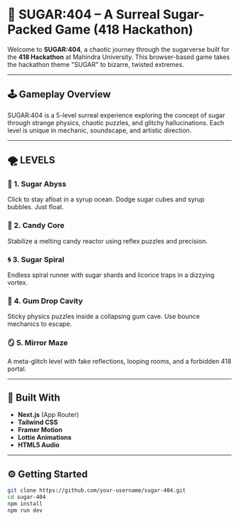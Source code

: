 # 🍭 SUGAR:404 – A Surreal Sugar-Packed Game (418 Hackathon)

Welcome to **SUGAR:404**, a chaotic journey through the sugarverse built for the **418 Hackathon** at Mahindra University. This browser-based game takes the hackathon theme "SUGAR" to bizarre, twisted extremes.

---

## 🕹️ Gameplay Overview

SUGAR:404 is a 5-level surreal experience exploring the concept of sugar through strange physics, chaotic puzzles, and glitchy hallucinations. Each level is unique in mechanic, soundscape, and artistic direction.

---

## 🌪️ LEVELS

### 🧪 1. Sugar Abyss
Click to stay afloat in a syrup ocean. Dodge sugar cubes and syrup bubbles. Just float.

### 🍬 2. Candy Core
Stabilize a melting candy reactor using reflex puzzles and precision.

### 🌀 3. Sugar Spiral
Endless spiral runner with sugar shards and licorice traps in a dizzying vortex.

### 🍯 4. Gum Drop Cavity
Sticky physics puzzles inside a collapsing gum cave. Use bounce mechanics to escape.

### 🪞 5. Mirror Maze
A meta-glitch level with fake reflections, looping rooms, and a forbidden 418 portal.

---

## 🧰 Built With

- **Next.js** (App Router)
- **Tailwind CSS**
- **Framer Motion**
- **Lottie Animations**
- **HTML5 Audio**

---

## ⚙️ Getting Started

```bash
git clone https://github.com/your-username/sugar-404.git
cd sugar-404
npm install
npm run dev
